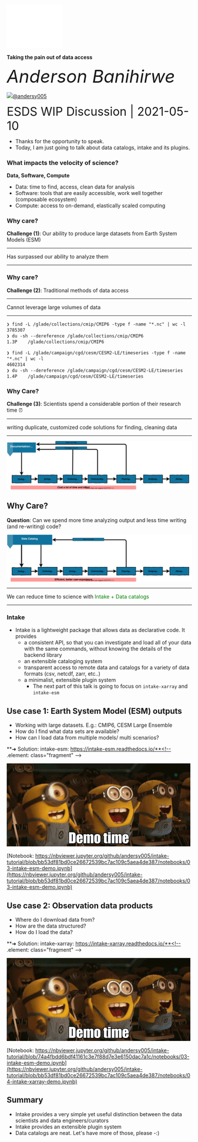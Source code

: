 <img src="images/intake-esm/intake-logo-white.png" width="30%">

**Taking the pain out of data access**

<font size="7">_Anderson Banihirwe_</font>

<img src="https://github.githubassets.com/images/icons/emoji/octocat.png">[@andersy005](https://github.com/andersy005)

<font size="6">ESDS WIP Discussion | 2021-05-10</font>

<aside class="notes">
    <ul>
      <li>Thanks for the opportunity to speak.</li>
      <li>Today, I am just going to talk about data catalogs, intake and its plugins.</li>
   </ul>
</aside>



### What impacts the velocity of science? 

**Data, Software, Compute** <!-- .element: class="fragment" -->

- Data: time to find, access, clean data for analysis<!-- .element: class="fragment" -->
- Software: tools that are easily accessible, work well together (composable ecosystem)<!-- .element: class="fragment" --> 
- Compute: access to on-demand, elastically scaled computing
<!-- .element: class="fragment" -->



### Why care? 

**Challenge (1)**: Our ability to produce large datasets from Earth System Models (ESM) 
<hr>
Has surpassed our ability to analyze them
<hr>


### Why care? 

**Challenge (2)**: Traditional methods of data access 
<hr>
Cannot leverage large volumes of data
<hr>

```console
❯ find -L /glade/collections/cmip/CMIP6 -type f -name "*.nc" | wc -l
3785307	
❯ du -sh --dereference /glade/collections/cmip/CMIP6
1.3P	/glade/collections/cmip/CMIP6
```
<!-- .element: class="fragment" -->

```console
❯ find -L /glade/campaign/cgd/cesm/CESM2-LE/timeseries -type f -name "*.nc" | wc -l
4602314	
❯ du -sh --dereference /glade/campaign/cgd/cesm/CESM2-LE/timeseries
1.4P	/glade/campaign/cgd/cesm/CESM2-LE/timeseries
```
<!-- .element: class="fragment" -->


### Why Care?

**Challenge (3)**: Scientists spend a considerable portion of their research time ⏰

<hr>
writing duplicate, customized code solutions for finding, cleaning data
<hr>

<img src="images/intake-esm/no-data-catalog.drawio.svg"><!-- .element: class="fragment" -->


## Why Care?

**Question**: Can we spend more time analyzing output and less time writing (and re-writing) code?

<img src="images/intake-esm/with-data-catalog.drawio.svg"><!-- .element: class="fragment" -->

<hr>
We can reduce time to science with <font style="color:green";>Intake + Data catalogs</font>
<hr>


### Intake 

- Intake is a lightweight package that allows data as declarative code. It provides
  - a consistent API, so that you can investigate and load all of your data with the same commands, without knowing the details of the backend library<!-- .element: class="fragment" --> 
  - an extensible cataloging system<!-- .element: class="fragment" --> 
  - transparent access to remote data and catalogs for a variety of data formats (csv, netcdf, zarr, etc..)<!-- .element: class="fragment" --> 
  - a minimalist, extensible plugin system<!-- .element: class="fragment" --> 
    - The next part of this talk is going to focus on `intake-xarray` and `intake-esm`


## Use case 1: Earth System Model (ESM) outputs

- Working with large datasets. E.g.: CMIP6, CESM Large Ensemble
- How do I find what data sets are available?
- How can I load data from multiple models/ multi scenarios? 

**➜ Solution: intake-esm: https://intake-esm.readthedocs.io/**<!-- .element: class="fragment" -->  


![](images/gifs/demo-time-gif.gif)

[Notebook: https://nbviewer.jupyter.org/github/andersy005/intake-tutorial/blob/bb53df81bd0ce26672539bc7ac109c5aea4de387/notebooks/03-intake-esm-demo.ipynb](https://nbviewer.jupyter.org/github/andersy005/intake-tutorial/blob/bb53df81bd0ce26672539bc7ac109c5aea4de387/notebooks/03-intake-esm-demo.ipynb)



## Use case 2: Observation data products

- Where do I download data from?
- How are the data structured?
- How do I load the data?

**➜ Solution: intake-xarray: https://intake-xarray.readthedocs.io/**<!-- .element: class="fragment" -->  


![](images/gifs/demo-time-gif.gif)

[Notebook: https://nbviewer.jupyter.org/github/andersy005/intake-tutorial/blob/74a4fbdd6bdf41161c3e7f88d7e3e6150dac7a1c/notebooks/03-intake-esm-demo.ipynb](https://nbviewer.jupyter.org/github/andersy005/intake-tutorial/blob/bb53df81bd0ce26672539bc7ac109c5aea4de387/notebooks/04-intake-xarray-demo.ipynb)


## Summary

- Intake provides a very simple yet useful distinction between the data scientists and data engineers/curators
- Intake provides an extensible plugin system
- Data catalogs are neat. Let's have more of those, please -:)
